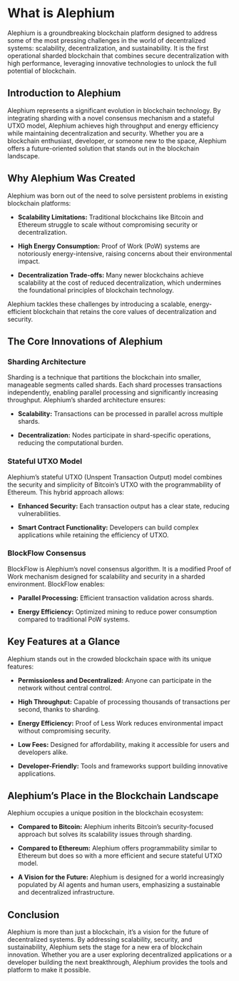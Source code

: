 # What is Alephium

Alephium is a groundbreaking blockchain platform designed to address some of the most pressing challenges in the world of decentralized systems: scalability, decentralization, and sustainability. It is the first operational sharded blockchain that combines secure decentralization with high performance, leveraging innovative technologies to unlock the full potential of blockchain.

## Introduction to Alephium

Alephium represents a significant evolution in blockchain technology. By integrating sharding with a novel consensus mechanism and a stateful UTXO model, Alephium achieves high throughput and energy efficiency while maintaining decentralization and security. Whether you are a blockchain enthusiast, developer, or someone new to the space, Alephium offers a future-oriented solution that stands out in the blockchain landscape.

## Why Alephium Was Created

Alephium was born out of the need to solve persistent problems in existing blockchain platforms:

- **Scalability Limitations:** Traditional blockchains like Bitcoin and Ethereum struggle to scale without compromising security or decentralization.

- **High Energy Consumption:** Proof of Work (PoW) systems are notoriously energy-intensive, raising concerns about their environmental impact.

- **Decentralization Trade-offs:** Many newer blockchains achieve scalability at the cost of reduced decentralization, which undermines the foundational principles of blockchain technology.

Alephium tackles these challenges by introducing a scalable, energy-efficient blockchain that retains the core values of decentralization and security.

## The Core Innovations of Alephium

### Sharding Architecture

Sharding is a technique that partitions the blockchain into smaller, manageable segments called shards. Each shard processes transactions independently, enabling parallel processing and significantly increasing throughput. Alephium’s sharded architecture ensures:

- **Scalability:** Transactions can be processed in parallel across multiple shards.

- **Decentralization:** Nodes participate in shard-specific operations, reducing the computational burden.

### Stateful UTXO Model

Alephium’s stateful UTXO (Unspent Transaction Output) model combines the security and simplicity of Bitcoin’s UTXO with the programmability of Ethereum. This hybrid approach allows:

- **Enhanced Security:** Each transaction output has a clear state, reducing vulnerabilities.

- **Smart Contract Functionality:** Developers can build complex applications while retaining the efficiency of UTXO.

### BlockFlow Consensus

BlockFlow is Alephium’s novel consensus algorithm. It is a modified Proof of Work mechanism designed for scalability and security in a sharded environment. BlockFlow enables:

- **Parallel Processing:** Efficient transaction validation across shards.

- **Energy Efficiency:** Optimized mining to reduce power consumption compared to traditional PoW systems.

## Key Features at a Glance

Alephium stands out in the crowded blockchain space with its unique features:

- **Permissionless and Decentralized:** Anyone can participate in the network without central control.

- **High Throughput:** Capable of processing thousands of transactions per second, thanks to sharding.

- **Energy Efficiency:** Proof of Less Work reduces environmental impact without compromising security.

- **Low Fees:** Designed for affordability, making it accessible for users and developers alike.

- **Developer-Friendly:** Tools and frameworks support building innovative applications.

## Alephium’s Place in the Blockchain Landscape

Alephium occupies a unique position in the blockchain ecosystem:

- **Compared to Bitcoin:** Alephium inherits Bitcoin’s security-focused approach but solves its scalability issues through sharding.

- **Compared to Ethereum:** Alephium offers programmability similar to Ethereum but does so with a more efficient and secure stateful UTXO model.

- **A Vision for the Future:** Alephium is designed for a world increasingly populated by AI agents and human users, emphasizing a sustainable and decentralized infrastructure.

## Conclusion

Alephium is more than just a blockchain, it’s a vision for the future of decentralized systems. By addressing scalability, security, and sustainability, Alephium sets the stage for a new era of blockchain innovation. Whether you are a user exploring decentralized applications or a developer building the next breakthrough, Alephium provides the tools and platform to make it possible.

